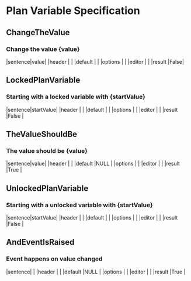 # Plan Variable Specification


## ChangeTheValue
### Change the value {value}
|sentence|value|
|header  |     |
|default |     |
|options |     |
|editor  |     |
|result  |False|


## LockedPlanVariable
### Starting with a locked variable with {startValue}
|sentence|startValue|
|header  |          |
|default |          |
|options |          |
|editor  |          |
|result  |False     |


## TheValueShouldBe
### The value should be {value}
|sentence|value|
|header  |     |
|default |NULL |
|options |     |
|editor  |     |
|result  |True |


## UnlockedPlanVariable
### Starting with a unlocked variable with {startValue}
|sentence|startValue|
|header  |          |
|default |          |
|options |          |
|editor  |          |
|result  |False     |

## AndEventIsRaised
### Event happens on value changed
|sentence|     |
|header  |     |
|default |NULL |
|options |     |
|editor  |     |
|result  |True |